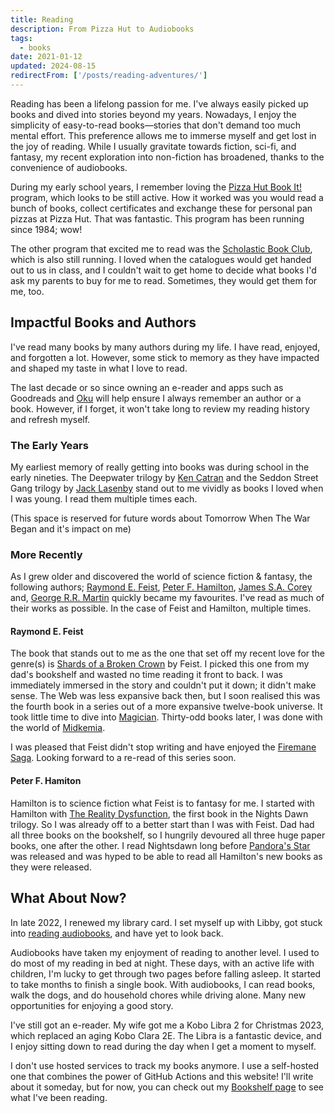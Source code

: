 ```yaml
---
title: Reading
description: From Pizza Hut to Audiobooks
tags:
  - books
date: 2021-01-12
updated: 2024-08-15
redirectFrom: ['/posts/reading-adventures/']
---
```


Reading has been a lifelong passion for me. I've always easily picked up books and dived into stories beyond my years. Nowadays, I enjoy the simplicity of easy-to-read books—stories that don't demand too much mental effort. This preference allows me to immerse myself and get lost in the joy of reading. While I usually gravitate towards fiction, sci-fi, and fantasy, my recent exploration into non-fiction has broadened, thanks to the convenience of audiobooks.

During my early school years, I remember loving the [Pizza Hut Book It!](https://www.bookitprogram.com/) program, which looks to be still active. How it worked was you would read a bunch of books, collect certificates and exchange these for personal pan pizzas at Pizza Hut. That was fantastic. This program has been running since 1984; wow!

The other program that excited me to read was the [Scholastic Book Club](https://www.scholastic.co.nz/schools/book-club/), which is also still running. I loved when the catalogues would get handed out to us in class, and I couldn't wait to get home to decide what books I'd ask my parents to buy for me to read. Sometimes, they would get them for me, too.

## Impactful Books and Authors
I've read many books by many authors during my life. I have read, enjoyed, and forgotten a lot. However, some stick to memory as they have impacted and shaped my taste in what I love to read.

The last decade or so since owning an e-reader and apps such as Goodreads and [Oku](https://oku.club) will help ensure I always remember an author or a book. However, if I forget, it won't take long to review my reading history and refresh myself.

### The Early Years
My earliest memory of really getting into books was during school in the early nineties. The Deepwater trilogy by [Ken Catran](https://www.read-nz.org/writer/catran-ken/) and the Seddon Street Gang trilogy by [Jack Lasenby](https://www.read-nz.org/writer/lasenby-jack/) stand out to me vividly as books I loved when I was young. I read them multiple times each.

(This space is reserved for future words about Tomorrow When The War Began and it's impact on me)

### More Recently

As I grew older and discovered the world of science fiction & fantasy, the following authors; [Raymond E. Feist](http://crydee.com/), [Peter F. Hamilton](https://www.panmacmillan.com/authors/peter-f-hamilton/1507), [James S.A. Corey](https://www.jamessacorey.com/) and, [George R.R. Martin](https://georgerrmartin.com/) quickly became my favourites. I've read as much of their works as possible. In the case of Feist and Hamilton, multiple times.

#### Raymond E. Feist
The book that stands out to me as the one that set off my recent love for the genre(s) is [Shards of a Broken Crown](http://www.crydee.com/raymond-feist/book-synopsis/shards-of-a-broken-crown) by Feist. I picked this one from my dad's bookshelf and wasted no time reading it front to back. I was immediately immersed in the story and couldn't put it down; it didn't make sense. The Web was less expansive back then, but I soon realised this was the fourth book in a series out of a more expansive twelve-book universe. It took little time to dive into [Magician](http://www.crydee.com/raymond-feist/book-synopsis/magician). Thirty-odd books later, I was done with the world of [Midkemia](http://www.crydee.com/raymond-feist/book-series).

I was pleased that Feist didn't stop writing and have enjoyed the [Firemane Saga](http://www.crydee.com/raymond-feist/firemane/books). Looking forward to a re-read of this series soon.

#### Peter F. Hamiton
Hamilton is to science fiction what Feist is to fantasy for me. I started with Hamilton with [The Reality Dysfunction](https://www.panmacmillan.com/authors/peter-f-hamilton/the-reality-dysfunction/9781509868605), the first book in the Nights Dawn trilogy. So I was already off to a better start than I was with Feist.
Dad had all three books on the bookshelf, so I hungrily devoured all three huge paper books, one after the other.
I read Nightsdawn long before [Pandora's Star](https://www.panmacmillan.com/authors/peter-f-hamilton/pandoras-star/9781509868575) was released and was hyped to be able to read all Hamilton's new books as they were released.

## What About Now?
In late 2022, I renewed my library card. I set myself up with Libby, got stuck into [reading audiobooks](/posts/where-do-you-get-your-audiobooks/), and have yet to look back.

Audiobooks have taken my enjoyment of reading to another level. I used to do most of my reading in bed at night. These days, with an active life with children, I'm lucky to get through two pages before falling asleep. It started to take months to finish a single book.
With audiobooks, I can read books, walk the dogs, and do household chores while driving alone. Many new opportunities for enjoying a good story.

I've still got an e-reader. My wife got me a Kobo Libra 2 for Christmas 2023, which replaced an aging Kobo Clara 2E. The Libra is a fantastic device, and I enjoy sitting down to read during the day when I get a moment to myself.

I don't use hosted services to track my books anymore. I use a self-hosted one that combines the power of GitHub Actions and this website! I'll write about it someday, but for now, you can check out my [Bookshelf page](/bookshelf/) to see what I've been reading.